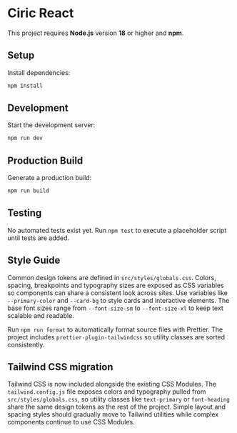 # Ciric React

This project requires **Node.js** version **18** or higher and **npm**.

## Setup

Install dependencies:

```bash
npm install
```

## Development

Start the development server:

```bash
npm run dev
```

## Production Build

Generate a production build:

```bash
npm run build
```

## Testing

No automated tests exist yet. Run `npm test` to execute a placeholder script until tests are added.

## Style Guide

Common design tokens are defined in `src/styles/globals.css`. Colors,
spacing, breakpoints and typography sizes are exposed as CSS variables
so components can share a consistent look across sites. Use variables
like `--primary-color` and `--card-bg` to style cards and interactive
elements. The base font sizes range from `--font-size-sm` to
`--font-size-xl` to keep text scalable and readable.

Run `npm run format` to automatically format source files with Prettier.
The project includes `prettier-plugin-tailwindcss` so utility classes are
sorted consistently.

## Tailwind CSS migration

Tailwind CSS is now included alongside the existing CSS Modules. The
`tailwind.config.js` file exposes colors and typography pulled from
`src/styles/globals.css`, so utility classes like `text-primary` or
`font-heading` share the same design tokens as the rest of the project.
Simple layout and spacing styles should gradually move to Tailwind
utilities while complex components continue to use CSS Modules.
